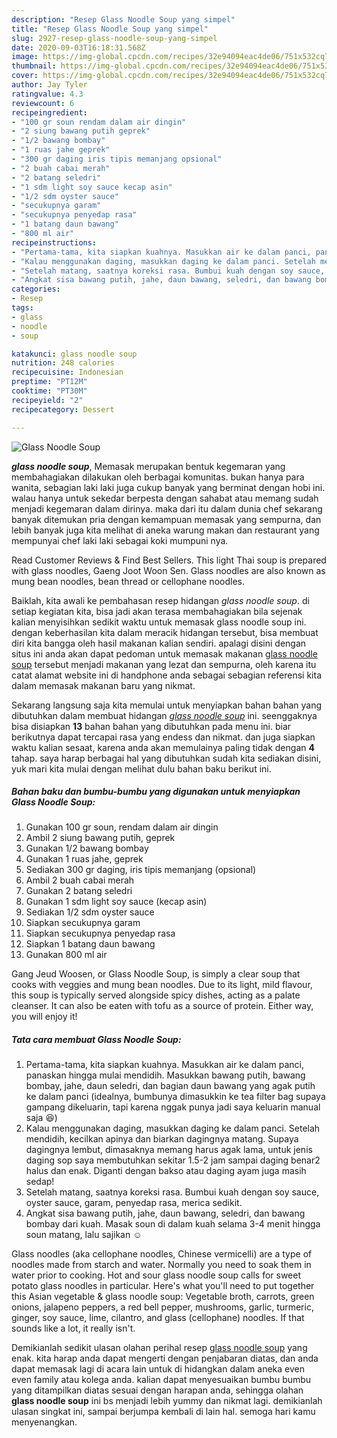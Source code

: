 ```yaml
---
description: "Resep Glass Noodle Soup yang simpel"
title: "Resep Glass Noodle Soup yang simpel"
slug: 2927-resep-glass-noodle-soup-yang-simpel
date: 2020-09-03T16:18:31.568Z
image: https://img-global.cpcdn.com/recipes/32e94094eac4de06/751x532cq70/glass-noodle-soup-foto-resep-utama.jpg
thumbnail: https://img-global.cpcdn.com/recipes/32e94094eac4de06/751x532cq70/glass-noodle-soup-foto-resep-utama.jpg
cover: https://img-global.cpcdn.com/recipes/32e94094eac4de06/751x532cq70/glass-noodle-soup-foto-resep-utama.jpg
author: Jay Tyler
ratingvalue: 4.3
reviewcount: 6
recipeingredient:
- "100 gr soun rendam dalam air dingin"
- "2 siung bawang putih geprek"
- "1/2 bawang bombay"
- "1 ruas jahe geprek"
- "300 gr daging iris tipis memanjang opsional"
- "2 buah cabai merah"
- "2 batang seledri"
- "1 sdm light soy sauce kecap asin"
- "1/2 sdm oyster sauce"
- "secukupnya garam"
- "secukupnya penyedap rasa"
- "1 batang daun bawang"
- "800 ml air"
recipeinstructions:
- "Pertama-tama, kita siapkan kuahnya. Masukkan air ke dalam panci, panaskan hingga mulai mendidih. Masukkan bawang putih, bawang bombay, jahe, daun seledri, dan bagian daun bawang yang agak putih ke dalam panci (idealnya, bumbunya dimasukkin ke tea filter bag supaya gampang dikeluarin, tapi karena nggak punya jadi saya keluarin manual saja 😆)"
- "Kalau menggunakan daging, masukkan daging ke dalam panci. Setelah mendidih, kecilkan apinya dan biarkan dagingnya matang. Supaya dagingnya lembut, dimasaknya memang harus agak lama, untuk jenis daging sop saya membutuhkan sekitar 1.5-2 jam sampai daging benar2 halus dan enak. Diganti dengan bakso atau daging ayam juga masih sedap!"
- "Setelah matang, saatnya koreksi rasa. Bumbui kuah dengan soy sauce, oyster sauce, garam, penyedap rasa, merica sedikit."
- "Angkat sisa bawang putih, jahe, daun bawang, seledri, dan bawang bombay dari kuah. Masak soun di dalam kuah selama 3-4 menit hingga soun matang, lalu sajikan ☺️"
categories:
- Resep
tags:
- glass
- noodle
- soup

katakunci: glass noodle soup 
nutrition: 248 calories
recipecuisine: Indonesian
preptime: "PT12M"
cooktime: "PT30M"
recipeyield: "2"
recipecategory: Dessert

---
```



![Glass Noodle Soup](https://img-global.cpcdn.com/recipes/32e94094eac4de06/751x532cq70/glass-noodle-soup-foto-resep-utama.jpg)

<b><i>glass noodle soup</i></b>, Memasak merupakan bentuk kegemaran yang membahagiakan dilakukan oleh berbagai komunitas. bukan hanya para wanita, sebagian laki laki juga cukup banyak yang berminat dengan hobi ini. walau hanya untuk sekedar berpesta dengan sahabat atau memang sudah menjadi kegemaran dalam dirinya. maka dari itu dalam dunia chef sekarang banyak ditemukan pria dengan kemampuan memasak yang sempurna, dan lebih banyak juga kita melihat di aneka warung makan dan restaurant yang mempunyai chef laki laki sebagai koki mumpuni nya.

Read Customer Reviews &amp; Find Best Sellers. This light Thai soup is prepared with glass noodles, Gaeng Joot Woon Sen. Glass noodles are also known as mung bean noodles, bean thread or cellophane noodles.

Baiklah, kita awali ke pembahasan resep hidangan <i>glass noodle soup</i>. di setiap kegiatan kita, bisa jadi akan terasa membahagiakan bila sejenak kalian menyisihkan sedikit waktu untuk memasak glass noodle soup ini. dengan keberhasilan kita dalam meracik hidangan tersebut, bisa membuat diri kita bangga oleh hasil makanan kalian sendiri. apalagi disini dengan situs ini anda akan dapat pedoman untuk memasak makanan <u>glass noodle soup</u> tersebut menjadi makanan yang lezat dan sempurna, oleh karena itu catat alamat website ini di handphone anda sebagai sebagian referensi kita dalam memasak makanan baru yang nikmat.


Sekarang langsung saja kita memulai untuk menyiapkan bahan bahan yang dibutuhkan dalam membuat hidangan <u><i>glass noodle soup</i></u> ini. seenggaknya bisa disiapkan <b>13</b> bahan bahan yang dibutuhkan pada menu ini. biar berikutnya dapat tercapai rasa yang endess dan nikmat. dan juga siapkan waktu kalian sesaat, karena anda akan memulainya paling tidak dengan <b>4</b> tahap. saya harap berbagai hal yang dibutuhkan sudah kita sediakan disini, yuk mari kita mulai dengan melihat dulu bahan baku berikut ini.

<!--inarticleads1-->

##### Bahan baku dan bumbu-bumbu yang digunakan untuk menyiapkan Glass Noodle Soup:

1. Gunakan 100 gr soun, rendam dalam air dingin
1. Ambil 2 siung bawang putih, geprek
1. Gunakan 1/2 bawang bombay
1. Gunakan 1 ruas jahe, geprek
1. Sediakan 300 gr daging, iris tipis memanjang (opsional)
1. Ambil 2 buah cabai merah
1. Gunakan 2 batang seledri
1. Gunakan 1 sdm light soy sauce (kecap asin)
1. Sediakan 1/2 sdm oyster sauce
1. Siapkan secukupnya garam
1. Siapkan secukupnya penyedap rasa
1. Siapkan 1 batang daun bawang
1. Gunakan 800 ml air


Gang Jeud Woosen, or Glass Noodle Soup, is simply a clear soup that cooks with veggies and mung bean noodles. Due to its light, mild flavour, this soup is typically served alongside spicy dishes, acting as a palate cleanser. It can also be eaten with tofu as a source of protein. Either way, you will enjoy it! 

<!--inarticleads2-->

##### Tata cara membuat Glass Noodle Soup:

1. Pertama-tama, kita siapkan kuahnya. Masukkan air ke dalam panci, panaskan hingga mulai mendidih. Masukkan bawang putih, bawang bombay, jahe, daun seledri, dan bagian daun bawang yang agak putih ke dalam panci (idealnya, bumbunya dimasukkin ke tea filter bag supaya gampang dikeluarin, tapi karena nggak punya jadi saya keluarin manual saja 😆)
1. Kalau menggunakan daging, masukkan daging ke dalam panci. Setelah mendidih, kecilkan apinya dan biarkan dagingnya matang. Supaya dagingnya lembut, dimasaknya memang harus agak lama, untuk jenis daging sop saya membutuhkan sekitar 1.5-2 jam sampai daging benar2 halus dan enak. Diganti dengan bakso atau daging ayam juga masih sedap!
1. Setelah matang, saatnya koreksi rasa. Bumbui kuah dengan soy sauce, oyster sauce, garam, penyedap rasa, merica sedikit.
1. Angkat sisa bawang putih, jahe, daun bawang, seledri, dan bawang bombay dari kuah. Masak soun di dalam kuah selama 3-4 menit hingga soun matang, lalu sajikan ☺️


Glass noodles (aka cellophane noodles, Chinese vermicelli) are a type of noodles made from starch and water. Normally you need to soak them in water prior to cooking. Hot and sour glass noodle soup calls for sweet potato glass noodles in particular. Here&#39;s what you&#39;ll need to put together this Asian vegetable &amp; glass noodle soup: Vegetable broth, carrots, green onions, jalapeno peppers, a red bell pepper, mushrooms, garlic, turmeric, ginger, soy sauce, lime, cilantro, and glass (cellophane) noodles. If that sounds like a lot, it really isn&#39;t. 

Demikianlah sedikit ulasan olahan perihal resep <u>glass noodle soup</u> yang enak. kita harap anda dapat mengerti dengan penjabaran diatas, dan anda dapat memasak lagi di acara lain untuk di hidangkan dalam aneka even even family atau kolega anda. kalian dapat menyesuaikan bumbu bumbu yang ditampilkan diatas sesuai dengan harapan anda, sehingga olahan <b>glass noodle soup</b> ini bs menjadi lebih yummy dan nikmat lagi. demikianlah ulasan singkat ini, sampai berjumpa kembali di lain hal. semoga hari kamu menyenangkan.
